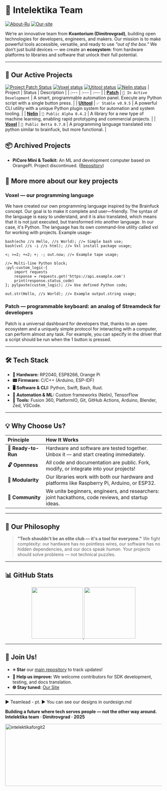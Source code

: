 # 🌟 Intelektika Team

[![About-Ru](https://img.shields.io/badge/README-RU%20-0088CC?style=for-the-badge&logo=github)](https://github.com/Intelektika-team/Intelektika-team/blob/main/README-RU.md)
[![Our-site](https://img.shields.io/badge/OUR-SITE%20-green?style=for-the-badge&logo=github)](https://intelektika-team.github.io/)


We’re an innovative team from **Kvantorium (Dimitrovgrad)**, building open technologies for developers, engineers, and makers. Our mission is to make powerful tools accessible, versatile, and ready to use *"out of the box."* We don’t just build devices — we create an **ecosystem**: from hardware platforms to libraries and software that unlock their full potential.

---


## 🧩 Our Active Projects


[![Project Patch Status](https://img.shields.io/badge/Project%20Patch-In%20Active%20Development-orange?style=for-the-badge)](#)
[![Voxel status](https://img.shields.io/badge/VoxLang-Betta%20v0.7.8-brightgreen?style=for-the-badge)](#)
[![Utitool status](https://img.shields.io/badge/Utitool-Stable%20v0.9.5-red?style=for-the-badge)](#)
[![Nelin status](https://img.shields.io/badge/Nelin-Alpha%20v0.4.2-yellow?style=for-the-badge)](#)
| Project | Status | Description |
| :--- | :--- | :--- |
| [**Patch**](https://github.com/Intelektika-team/Patch) | `🚧 In Active Development` | A smart, programmable automation panel. Execute any Python script with a single button press. | 
| [**Utitool**](https://github.com/Intelektika-team/Utitool) | `✅ Stable v0.9.5` | A powerful CLI utility with a unique Python plugin system for automation and system tooling. | 
| [**Nelin**](https://github.com/Intelektika-team/Nelin) | `🧪 Public Alpha 0.4.2` | A library for a new type of machine learning, enabling rapid prototyping and commercial projects. |
| [**Voxel**](https://github.com/Intelektika-team/Voxel) | `🧪 Public Betta 0.7.8` | A programming language translated into python similar to brainfuck, but more functional. |

## 📦 Archived Projects

*   **PiCore Mini & Toolkit:** An ML and development computer based on OrangePI. Project discontinued. ([Repository](https://github.com/Intelektika-team/PiCore_mini-startup))


## 🔎 More more about our key projects

### Voxel — our programming language
We have created our own programming language inspired by the Brainfuck concept. Our goal is to make it complete and user—friendly. The syntax of the language is easy to understand, and it is also translated, which means that it is not just executed, but transformed into another language. In our case, it's Python. The language has its own command-line utility called vxl for working with projects. Example usage-
```
bash(echo //s Hello, //s World); //= Simple bash use;
bash(vxl //s -i //s html); //= Vxl install package usage;

<; >=2; +=2; +; -; out.now; //= Example tape usage;

//= Multi-line Python block;
:pyl-custom_logic-{
    import requests
    response = requests.get('https://api.example.com')
    print(response.status_code)
}; pylpaste(custom_logic); //= Use defined Python code;

out.str(Hello, //s World); //= Example output.string usage;
```

### Patch — programmable keyboard: an analog of Streamdeck for developers
Patch is a universal dashboard for developers that, thanks to an open ecosystem and a uniquely simple protocol for interacting with a computer, can perform almost any task. For example, you can specify in the driver that a script should be run when the 1 button is pressed.

---

## 🛠 Tech Stack

*   **💾 Hardware:** RP2040, ESP8266, Orange Pi
*   **📟 Firmware:** C/C++ (Arduino, ESP-IDF)
*   **🖥 Software & CLI:** Python, Swift, Bash, Rust.
*   **🤖 Automation & ML:** Custom frameworks (Nelin), TensorFlow
*   **🔧 Tools:** Fusion 360, PlatformIO, Git, GitHub Actions, Arduino, Blender, Zed, VSCode.




---

## 💡 Why Choose Us?

| **Principle** | **How It Works** |
| :--- | :--- |
| **🚀 Ready-to-Run** | Hardware and software are tested together. Unbox it — and start creating immediately. |
| **🔓 Openness** | All code and documentation are public. Fork, modify, or integrate into your projects! |
| **🧱 Modularity** | Our libraries work with both our hardware and platforms like Raspberry Pi, Arduino, or ESP32. |
| **👥 Community** | We unite beginners, engineers, and researchers: joint hackathons, code reviews, and startup ideas. |

---

## 🧠 Our Philosophy

> **"Tech shouldn't be an elite club — it's a tool for everyone."**
> We fight complexity: our hardware has no pointless wires, our software has no hidden dependencies, and our docs speak *human*. Your projects should solve problems — not technical puzzles.

---
## 📊 GitHub Stats
<div align="center"> <a href="https://github.com/Intelektika-team"> <img height="165" src="https://github-readme-stats.vercel.app/api?username=Intelektika-team&show_icons=true&theme=dark&hide_border=true" /> </a> <a href="https://github.com/Intelektika-team"> <img height="165" src="https://github-readme-stats.vercel.app/api/top-langs?username=Intelektika-team&layout=compact&theme=dark&hide_border=true&langs_count=8" /> </a> </div>



---

## 🚪 Join Us!

- **⭐ Star** our [main repository](https://github.com/Intelektika-team) to track updates!
- **🐞 Help us improve:** We welcome contributors for SDK development, testing, and docs translation.
- **🌐 Stay tuned:** [Our Site](https://intelektika-team.github.io/)

---

► Teamlead - pt.
► You can see our designs in ourdesign.md

**Building a future where tech serves people — not the other way around.**
**Intelektika team · Dimitrovgrad · 2025**



<img width="1411" height="200" alt="intelektikaforgit2" src="https://github.com/user-attachments/assets/778e325d-f01f-4603-bc64-7a5b2dd2fd6e" />
